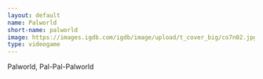 ```yaml
---
layout: default
name: Palworld
short-name: palworld
image: https://images.igdb.com/igdb/image/upload/t_cover_big/co7n02.jpg
type: videogame
---
```

Palworld, Pal-Pal-Palworld
